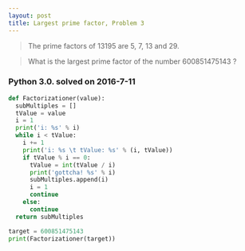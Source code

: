 ```yaml
---
layout: post
title: Largest prime factor, Problem 3
---
```


> The prime factors of 13195 are 5, 7, 13 and 29.

> What is the largest prime factor of the number 600851475143 ?

### Python 3.0. solved on 2016-7-11

``` python
def Factorizationer(value):
  subMultiples = []
  tValue = value
  i = 1
  print('i: %s' % i)
  while i < tValue:
    i += 1
    print('i: %s \t tValue: %s' % (i, tValue))
    if tValue % i == 0:
      tValue = int(tValue / i)
      print('gottcha! %s' % i)
      subMultiples.append(i)
      i = 1
      continue
    else:
      continue
  return subMultiples

target = 600851475143
print(Factorizationer(target))
```
